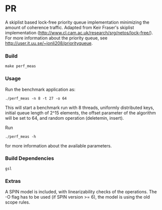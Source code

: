 PR
==

A skiplist based lock-free priority queue implementation minimizing
the amount of coherence traffic.
Adapted from Keir Fraser's skiplist implementation (http://www.cl.cam.ac.uk/research/srg/netos/lock-free/).
For more information about the priority queue, see http://user.it.uu.se/~jonli208/priorityqueue.

### Build

    make perf_meas

### Usage

Run the benchmark application as:

    ./perf_meas -n 8 -t 27 -o 64 
    
This will start a benchmark run with 8 threads, uniformly distributed
keys, initial queue length of 2^15 elements, the offset parameter of
the algorithm will be set to 64, and random operation (deletemin,
insert).

Run 

    ./perf_meas -h

for more information about the available parameters.

### Build Dependencies

    gsl

### Extras

A SPIN model is included, with linearizability checks of the
operations. The -O flag has to be used (if SPIN version >= 6), the
model is using the old scope rules.